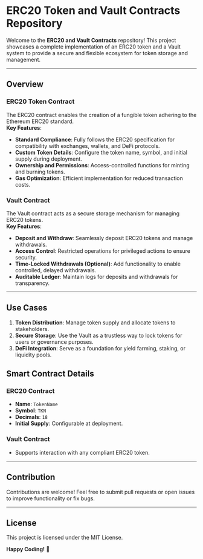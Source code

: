 # ERC20 Token and Vault Contracts Repository  

Welcome to the **ERC20 and Vault Contracts** repository! This project showcases a complete implementation of an ERC20 token and a Vault system to provide a secure and flexible ecosystem for token storage and management.  

---

## Overview  

### ERC20 Token Contract  
The ERC20 contract enables the creation of a fungible token adhering to the Ethereum ERC20 standard.  
**Key Features**:  
- **Standard Compliance**: Fully follows the ERC20 specification for compatibility with exchanges, wallets, and DeFi protocols.  
- **Custom Token Details**: Configure the token name, symbol, and initial supply during deployment.  
- **Ownership and Permissions**: Access-controlled functions for minting and burning tokens.  
- **Gas Optimization**: Efficient implementation for reduced transaction costs.  

### Vault Contract  
The Vault contract acts as a secure storage mechanism for managing ERC20 tokens.  
**Key Features**:  
- **Deposit and Withdraw**: Seamlessly deposit ERC20 tokens and manage withdrawals.  
- **Access Control**: Restricted operations for privileged actions to ensure security.  
- **Time-Locked Withdrawals (Optional)**: Add functionality to enable controlled, delayed withdrawals.  
- **Auditable Ledger**: Maintain logs for deposits and withdrawals for transparency.  

---

## Use Cases  
1. **Token Distribution**: Manage token supply and allocate tokens to stakeholders.  
2. **Secure Storage**: Use the Vault as a trustless way to lock tokens for users or governance purposes.  
3. **DeFi Integration**: Serve as a foundation for yield farming, staking, or liquidity pools.  


## Smart Contract Details  

### ERC20 Contract  
- **Name**: `TokenName`  
- **Symbol**: `TKN`  
- **Decimals**: `18`  
- **Initial Supply**: Configurable at deployment.  

### Vault Contract  
- Supports interaction with any compliant ERC20 token.  

---

## Contribution  

Contributions are welcome! Feel free to submit pull requests or open issues to improve functionality or fix bugs.  

---

## License  

This project is licensed under the MIT License.  

**Happy Coding!** 🎉
